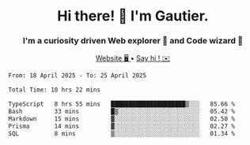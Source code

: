 <h1 align="center">Hi there! 👋 I'm Gautier.</h1>
<h3 align="center">I'm a curiosity driven Web explorer 🚀 and Code wizard 🧙</h3>

<p align="center">
  <a href="https://xisabla.github.io/">Website 🖥️ </a> •
  <a href="mailto:xisabla.dev@gmail.com">Say hi ! ✉️</a>
</p>

<!--START_SECTION:waka-->

```txt
From: 18 April 2025 - To: 25 April 2025

Total Time: 10 hrs 22 mins

TypeScript   8 hrs 55 mins   █████████████████████▒░░░   85.66 %
Bash         33 mins         █▒░░░░░░░░░░░░░░░░░░░░░░░   05.42 %
Markdown     15 mins         ▓░░░░░░░░░░░░░░░░░░░░░░░░   02.50 %
Prisma       14 mins         ▓░░░░░░░░░░░░░░░░░░░░░░░░   02.27 %
SQL          8 mins          ▒░░░░░░░░░░░░░░░░░░░░░░░░   01.34 %
```

<!--END_SECTION:waka-->
